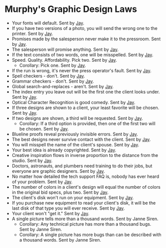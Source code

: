 # Murphy's Graphic Design Laws
* Your fonts will default. Sent by [Jay](mailto:madafro@sbcglobal.net).
* If you have two versions of a photo, you will send the wrong one to the printer. Sent by [Jay](mailto:madafro@sbcglobal.net).
* Promises made by the salesperson never make it to the pressroom. Sent by [Jay](mailto:madafro@sbcglobal.net).
* The salesperson will promise anything. Sent by [Jay](mailto:madafro@sbcglobal.net).
* If the text consists of two words, one will be misspelled. Sent by [Jay](mailto:madafro@sbcglobal.net).
* Speed. Quality. Affordability. Pick two. Sent by [Jay](mailto:madafro@sbcglobal.net).
    * Corollary: Pick one. Sent by [Jay](mailto:madafro@sbcglobal.net).
* If the run is wrong, it's never the press operator's fault. Sent by [Jay](mailto:madafro@sbcglobal.net).
* Spell checkers - don't. Sent by [Jay](mailto:madafro@sbcglobal.net).
* Grammar checkers - don't. Sent by [Jay](mailto:madafro@sbcglobal.net).
* Global search-and-replaces - aren't. Sent by [Jay](mailto:madafro@sbcglobal.net).
* The index entry you leave out will be the first one the client looks under. Sent by [Jay](mailto:madafro@sbcglobal.net).
* Optical Character Recognition is good comedy. Sent by [Jay](mailto:madafro@sbcglobal.net).
* If three designs are shown to a client, your least favorite will be chosen. Sent by [Jay](mailto:madafro@sbcglobal.net).
* If two designs are shown, a third will be requested. Sent by [Jay](mailto:madafro@sbcglobal.net).
    * Corollary: If a third option is provided, then one of the first two will be chosen. Sent by [Jay](mailto:madafro@sbcglobal.net).
* Blueline proofs reveal previously invisible errors. Sent by [Jay](mailto:madafro@sbcglobal.net).
* The best designs never survive contact with the client. Sent by [Jay](mailto:madafro@sbcglobal.net).
* You will misspell the name of the client's spouse. Sent by [Jay](mailto:madafro@sbcglobal.net).
* Your best idea is already copyrighted. Sent by [Jay](mailto:madafro@sbcglobal.net).
* Creative inspiration flows in inverse proportion to the distance from the studio. Sent by [Jay](mailto:madafro@sbcglobal.net).
* Doctors, astronauts, and plumbers need training to do their jobs, but everyone are graphic designers. Sent by [Jay](mailto:madafro@sbcglobal.net).
* No matter how detailed the tech support FAQ is, nobody has ever heard of your problem. Sent by [Jay](mailto:madafro@sbcglobal.net).
* The number of colors in a client's design will equal the number of colors in the original bid specs, plus two. Sent by [Jay](mailto:madafro@sbcglobal.net).
* The client's disk won't run on your equipment. Sent by [Jay](mailto:madafro@sbcglobal.net).
* If you purchase new equipment to read your client's disk, it will be the last disk of that type you will ever receive. Sent by [Jay](mailto:madafro@sbcglobal.net).
* Your client won't "get it." Sent by [Jay](mailto:madafro@sbcglobal.net).
* A single picture tells more than a thousand words. Sent by Janne Siren.
    * Corollary: Any technical picture has more than a thousand bugs. Sent by Janne Siren.
    * Corollary: A single picture has more bugs than can be described with a thousand words. Sent by Janne Siren.
